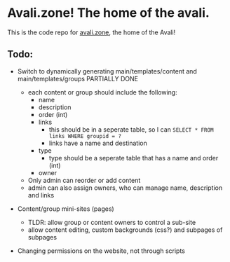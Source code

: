# Avali.zone! The home of the avali.

This is the code repo for [avali.zone](https://avali.zone), the home of the Avali!

## Todo:

- Switch to dynamically generating main/templates/content and main/templates/groups PARTIALLY DONE
    - each content or group should include the following:
        - name
        - description
        - order (int)
        - links
            - this should be in a seperate table, so I can `SELECT * FROM links WHERE groupid = ?`
            - links have a name and destination
        - type
            - type should be a seperate table that has a name and order (int)
        - owner
    - Only admin can reorder or add content 
    - admin can also assign owners, who can manage name, description and links

- Content/group mini-sites (pages)
    - TLDR: allow group or content owners to control a sub-site
    - allow content editing, custom backgrounds (css?) and subpages of subpages

- Changing permissions on the website, not through scripts